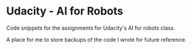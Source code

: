 # Udacity - AI for Robots

Code snippets for the assignments for Udacity's AI for robots class.

A place for me to store backups of the code I wrote for future reference.
